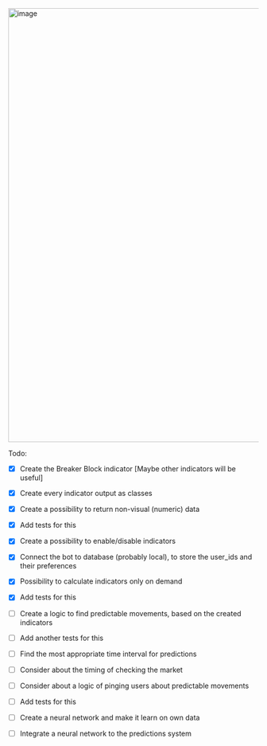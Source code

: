 <img width="872" alt="image" src="https://github.com/user-attachments/assets/98c74f20-6201-48bc-8134-38e004c9f0d0" />

Todo:
- [x] Create the Breaker Block indicator
[Maybe other indicators will be useful]
- [x] Create every indicator output as classes
- [x] Create a possibility to return non-visual (numeric) data
- [x] Add tests for this
- [x] Create a possibility to enable/disable indicators
- [x] Connect the bot to database (probably local), to store the user_ids and their preferences
- [x] Possibility to calculate indicators only on demand
- [x] Add tests for this
- [ ] Create a logic to find predictable movements, based on the created indicators
- [ ] Add another tests for this
- [ ] Find the most appropriate time interval for predictions
- [ ] Consider about the timing of checking the market
- [ ] Consider about a logic of pinging users about predictable movements
- [ ] Add tests for this
- [ ] Create a neural network and make it learn on own data
- [ ] Integrate a neural network to the predictions system
  
